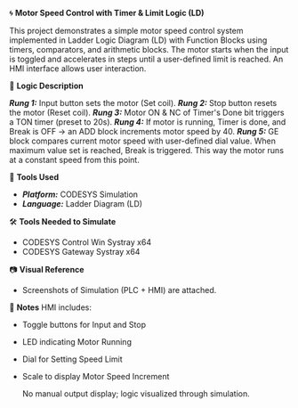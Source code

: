 🌀 **Motor Speed Control with Timer & Limit Logic (LD)**

This project demonstrates a simple motor speed control system implemented in Ladder Logic Diagram (LD) with Function Blocks using timers, comparators, and arithmetic blocks. The motor starts when the input is toggled and accelerates in steps until a user-defined limit is reached. An HMI interface allows user interaction.

🧩 **Logic Description**

_**Rung 1:**_ Input button sets the motor (Set coil).
_**Rung 2:**_ Stop button resets the motor (Reset coil).
_**Rung 3:**_ Motor ON & NC of Timer's Done bit triggers a TON timer (preset to 20s).
_**Rung 4:**_ If motor is running, Timer is done, and Break is OFF → an ADD block increments motor speed by 40.
_**Rung 5:**_ GE block compares current motor speed with user-defined dial value. When maximum value set is reached, Break is triggered. This way the motor runs at a constant speed from this point.

🔧 **Tools Used**
- _**Platform:**_ CODESYS Simulation
- _**Language:**_ Ladder Diagram (LD)

🛠️ **Tools Needed to Simulate**
- CODESYS Control Win Systray x64
- CODESYS Gateway Systray x64

📷 **Visual Reference**
- Screenshots of Simulation (PLC + HMI) are attached.

📌 **Notes**
HMI includes:
- Toggle buttons for Input and Stop
- LED indicating Motor Running
- Dial for Setting Speed Limit
- Scale to display Motor Speed Increment

  No manual output display; logic visualized through simulation.
